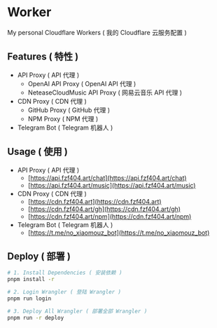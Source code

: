 # Worker

My personal Cloudflare Workers ( 我的 Cloudflare 云服务配置 )

## Features ( 特性 )

- API Proxy ( API 代理 )
  - OpenAI API Proxy ( OpenAI API 代理 )
  - NeteaseCloudMusic API Proxy ( 网易云音乐 API 代理 )
- CDN Proxy ( CDN 代理 )
  - GitHub Proxy ( GitHub 代理 )
  - NPM Proxy ( NPM 代理 )
- Telegram Bot ( Telegram 机器人 )

## Usage ( 使用 )

- API Proxy ( API 代理 )
  - [https://api.fzf404.art/chat](https://api.fzf404.art/chat)
  - [https://api.fzf404.art/music](https://api.fzf404.art/music)
- CDN Proxy ( CDN 代理 )
  - [https://cdn.fzf404.art](https://cdn.fzf404.art)
  - [https://cdn.fzf404.art/gh](https://cdn.fzf404.art/gh)
  - [https://cdn.fzf404.art/npm](https://cdn.fzf404.art/npm)
- Telegram Bot ( Telegram 机器人 )
  - [https://t.me/no_xiaomouz_bot](https://t.me/no_xiaomouz_bot)
## Deploy ( 部署 )

```bash
# 1. Install Dependencies ( 安装依赖 )
pnpm install -r

# 2. Login Wrangler ( 登陆 Wrangler )
pnpm run login

# 3. Deploy All Wrangler ( 部署全部 Wrangler )
pnpm run -r deploy
```
